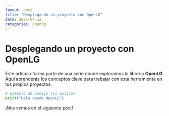 ```yaml
---
layout: post
title: "Desplegando un proyecto con OpenLG"
date: 2025-04-12
categories: openlg
---
```


# Desplegando un proyecto con OpenLG

Este artículo forma parte de una serie donde exploramos la librería **OpenLG**.  
Aquí aprenderás los conceptos clave para trabajar con esta herramienta en tus propios proyectos.

<!-- Puedes añadir aquí el contenido detallado con ejemplos de código -->

```python
# Ejemplo de código (si aplica)
print("Hola desde OpenLG")
```

¡Nos vemos en el siguiente post!
